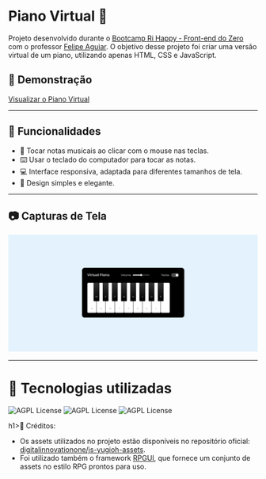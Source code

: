 # Piano Virtual 🎹

<p>Projeto desenvolvido durante o <a href="https://web.dio.me/track/coding-future-front-end-do-zero">Bootcamp Ri Happy - Front-end do Zero</a> com o professor <a href="https://github.com/felipeAguiarCode">Felipe Aguiar</a>. O objetivo desse projeto foi criar uma versão virtual de um piano, utilizando apenas HTML, CSS e JavaScript.</p>

## 🔗 Demonstração
[Visualizar o Piano Virtual](https://thiagohernani.github.io/js-music-keyboard-virtual/)  

---

## 🚀 Funcionalidades

- 🎵 Tocar notas musicais ao clicar com o mouse nas teclas.
- ⌨️ Usar o teclado do computador para tocar as notas.
- 💻 Interface responsiva, adaptada para diferentes tamanhos de tela.
- 🎨 Design simples e elegante.

---

## 📷 Capturas de Tela

![Screen](https://github.com/thiagohernani/js-music-keyboard-virtual/blob/main/src/images/Captura%20de%20tela%202025-01-07%20203731.png?raw=true)

---

<h1>🚀 Tecnologias utilizadas</h1>

<img src="https://camo.githubusercontent.com/10c7a8fa2cf317cc7c4af6f13efac086a9f0ea010f0dfc746c94e5cde310b339/68747470733a2f2f696d672e736869656c64732e696f2f62616467652f48544d4c352d4533344632363f7374796c653d666f722d7468652d6261646765266c6f676f3d68746d6c35266c6f676f436f6c6f723d7768697465" alt="AGPL License" data-canonical-src="https://img.shields.io/badge/HTML5-E34F26?style=for-the-badge&amp;logo=html5&amp;logoColor=white" style="max-width: 100%;"> <img src="https://camo.githubusercontent.com/001d4637c08910acf414f12a1682879a1f99867f6f9a3550f0541e7d03dd34a2/68747470733a2f2f696d672e736869656c64732e696f2f62616467652f435353332d3135373242363f7374796c653d666f722d7468652d6261646765266c6f676f3d63737333266c6f676f436f6c6f723d7768697465" alt="AGPL License" data-canonical-src="https://img.shields.io/badge/CSS3-1572B6?style=for-the-badge&amp;logo=css3&amp;logoColor=white" style="max-width: 100%;"> <img src="https://camo.githubusercontent.com/b50d4b5449ac9bed0fc02238425fd56db93011d5019563595023ff0bb1a02162/68747470733a2f2f696d672e736869656c64732e696f2f62616467652f4a6176615363726970742d4637444631453f7374796c653d666f722d7468652d6261646765266c6f676f3d6a617661736372697074266c6f676f436f6c6f723d626c61636b" alt="AGPL License" data-canonical-src="https://img.shields.io/badge/JavaScript-F7DF1E?style=for-the-badge&amp;logo=javascript&amp;logoColor=black" style="max-width: 100%;">

h1>📌 Créditos:</h1>

<ul>
  <li>
    Os assets utilizados no projeto estão disponíveis no repositório oficial: 
    <a href="https://github.com/digitalinnovationone/js-yugioh-assets" target="_blank" rel="noopener noreferrer">digitalinnovationone/js-yugioh-assets</a>.
  </li>
  <li>
    Foi utilizado também o framework <a href="https://github.com/RonenNess/RPGUI" target="_blank" rel="noopener noreferrer">RPGUI</a>, que fornece um conjunto de assets no estilo RPG prontos para uso.
  </li>
</ul>
